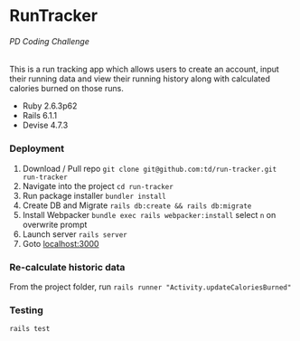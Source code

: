 # RunTracker
###### PD Coding Challenge

This is a run tracking app which allows users to create an account, input their running data and view their running history along with calculated calories burned on those runs.

  - Ruby 2.6.3p62
  - Rails 6.1.1
  - Devise 4.7.3


### Deployment
 1. Download / Pull repo `git clone git@github.com:td/run-tracker.git run-tracker`
 2. Navigate into the project `cd run-tracker`
 3. Run package installer `bundler install`
 4. Create DB and Migrate `rails db:create && rails db:migrate`
 5. Install Webpacker `bundle exec rails webpacker:install` select `n` on overwrite prompt
 6. Launch server `rails server`
 7. Goto <a href="http://localhost:3000">localhost:3000</a>

### Re-calculate historic data
From the project folder, run `rails runner "Activity.updateCaloriesBurned"`
### Testing
`rails test`
